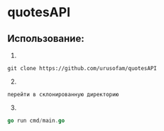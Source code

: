 # quotesAPI

## Использование:
1.
```
git clone https://github.com/urusofam/quotesAPI
```
2.
```
перейти в склонированную директорию
```
3.
``` go
go run cmd/main.go
```
